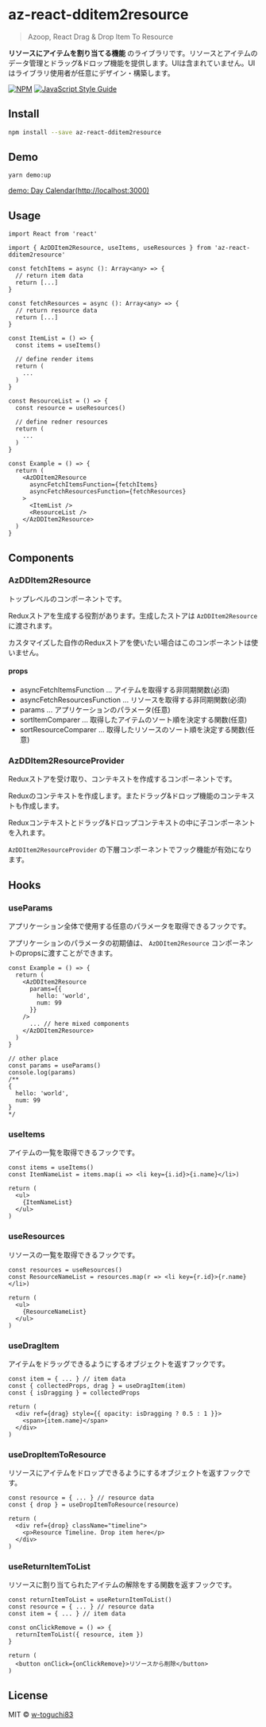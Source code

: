 # az-react-dditem2resource

> Azoop, React Drag & Drop Item To Resource

**リソースにアイテムを割り当てる機能** のライブラリです。リソースとアイテムのデータ管理とドラッグ&ドロップ機能を提供します。UIは含まれていません。UIはライブラリ使用者が任意にデザイン・構築します。

[![NPM](https://img.shields.io/npm/v/az-react-dditem2resource.svg)](https://www.npmjs.com/package/az-react-dditem2resource) [![JavaScript Style Guide](https://img.shields.io/badge/code_style-standard-brightgreen.svg)](https://standardjs.com)

## Install

```bash
npm install --save az-react-dditem2resource
```

## Demo

```bash
yarn demo:up
```

[demo: Day Calendar(http://localhost:3000)](http://localhost:3000)

## Usage

```tsx
import React from 'react'

import { AzDDItem2Resource, useItems, useResources } from 'az-react-dditem2resource'

const fetchItems = async (): Array<any> => {
  // return item data
  return [...]
}

const fetchResources = async (): Array<any> => {
  // return resource data
  return [...]
}

const ItemList = () => {
  const items = useItems()

  // define render items
  return (
    ...
  )
}

const ResourceList = () => {
  const resource = useResources()

  // define redner resources
  return (
    ...
  )
}

const Example = () => {
  return (
    <AzDDItem2Resource
      asyncFetchItemsFunction={fetchItems}
      asyncFetchResourcesFunction={fetchResources}
    >
      <ItemList />
      <ResourceList />
    </AzDDItem2Resource>
  )
}
```

## Components

### AzDDItem2Resource

トップレベルのコンポーネントです。

Reduxストアを生成する役割があります。生成したストアは `AzDDItem2Resource` に渡されます。

カスタマイズした自作のReduxストアを使いたい場合はこのコンポーネントは使いません。

#### props

 * asyncFetchItemsFunction ... アイテムを取得する非同期関数(必須)
 * asyncFetchResourcesFunction ... リソースを取得する非同期関数(必須)
 * params ... アプリケーションのパラメータ(任意)
 * sortItemComparer ... 取得したアイテムのソート順を決定する関数(任意)
 * sortResourceComparer ... 取得したリソースのソート順を決定する関数(任意)

### AzDDItem2ResourceProvider

Reduxストアを受け取り、コンテキストを作成するコンポーネントです。

Reduxのコンテキストを作成します。またドラッグ&ドロップ機能のコンテキストも作成します。

Reduxコンテキストとドラッグ&ドロップコンテキストの中に子コンポーネントを入れます。

`AzDDItem2ResourceProvider` の下層コンポーネントでフック機能が有効になります。

## Hooks

### useParams

アプリケーション全体で使用する任意のパラメータを取得できるフックです。

アプリケーションのパラメータの初期値は、 `AzDDItem2Resource` コンポーネントのpropsに渡すことができます。

```tsx
const Example = () => {
  return (
    <AzDDItem2Resource
      params={{
        hello: 'world',
        num: 99
      }}
    />
      ... // here mixed components
    </AzDDItem2Resource>
  )
}

// other place
const params = useParams()
console.log(params)
/**
{
  hello: 'world',
  num: 99
}
*/
```

### useItems 

アイテムの一覧を取得できるフックです。

```tsx
const items = useItems()
const ItemNameList = items.map(i => <li key={i.id}>{i.name}</li>)

return (
  <ul>
    {ItemNameList}
  </ul>
)
```

### useResources

リソースの一覧を取得できるフックです。

```tsx
const resources = useResources()
const ResourceNameList = resources.map(r => <li key={r.id}>{r.name}</li>)

return (
  <ul>
    {ResourceNameList}
  </ul>
)
```

### useDragItem

アイテムをドラッグできるようにするオブジェクトを返すフックです。

```tsx
const item = { ... } // item data
const { collectedProps, drag } = useDragItem(item)
const { isDragging } = collectedProps

return (
  <div ref={drag} style={{ opacity: isDragging ? 0.5 : 1 }}>
    <span>{item.name}</span>
  </div>
)
```

### useDropItemToResource

リソースにアイテムをドロップできるようにするオブジェクトを返すフックです。

```tsx
const resource = { ... } // resource data
const { drop } = useDropItemToResource(resource)

return (
  <div ref={drop} className="timeline">
    <p>Resource Timeline. Drop item here</p>
  </div>
)
```

### useReturnItemToList

リソースに割り当てられたアイテムの解除をする関数を返すフックです。

```tsx
const returnItemToList = useReturnItemToList()
const resource = { ... } // resource data
const item = { ... } // item data

const onClickRemove = () => {
  returnItemToList({ resource, item })
}

return (
  <button onClick={onClickRemove}>リソースから削除</button>
)
```

## License

MIT © [w-toguchi83](https://github.com/w-toguchi83)
